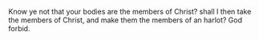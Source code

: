 Know ye not that your bodies are the members of Christ? shall I then take the members of Christ, and make them the members of an harlot? God forbid.
